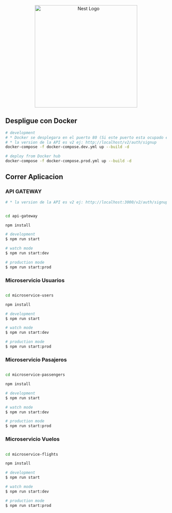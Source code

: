 <p align="center">
  <a href="http://nestjs.com/" target="blank"><img src="https://nestjs.com/img/logo_text.svg" width="320" alt="Nest Logo" /></a>
</p>

## Despligue con Docker

```bash
# development
# * Docker se desplegara en el puerto 80 (Si este puerto esta ocupado en la maquina local se debe cambiar en el archivo docker-compose.dev.yml)
# * la version de la API es v2 ej: http://localhost/v2/auth/signup
docker-compose -f docker-compose.dev.yml up --build -d

# deploy from Docker hub
docker-compose -f docker-compose.prod.yml up --build -d
```


## Correr Aplicacion

### API GATEWAY

```bash
# * la version de la API es v2 ej: http://localhost:3000/v2/auth/signup

```

```bash

cd api-gateway

npm install

# development
$ npm run start

# watch mode
$ npm run start:dev

# production mode
$ npm run start:prod
```

### Microservicio Usuarios

```bash

cd microservice-users

npm install

# development
$ npm run start

# watch mode
$ npm run start:dev

# production mode
$ npm run start:prod
```

### Microservicio Pasajeros

```bash

cd microservice-passengers

npm install

# development
$ npm run start

# watch mode
$ npm run start:dev

# production mode
$ npm run start:prod
```

### Microservicio Vuelos

```bash

cd microservice-flights

npm install

# development
$ npm run start

# watch mode
$ npm run start:dev

# production mode
$ npm run start:prod
```


